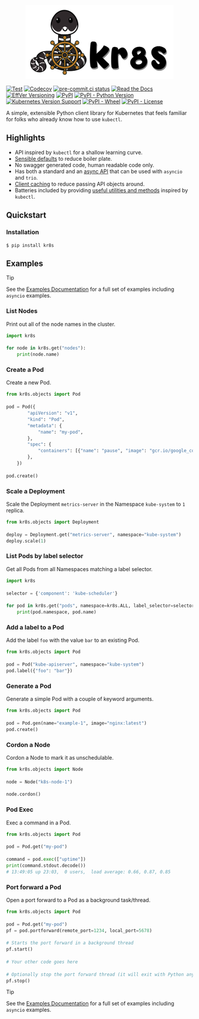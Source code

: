 <div style="text-align: center; width: 100%;"><img src="branding/logo-wide.png" style="max-height: 200px;" /></div>

[![Test](https://github.com/kr8s-org/kr8s/actions/workflows/test-kr8s.yaml/badge.svg)](https://github.com/kr8s-org/kr8s/actions/workflows/test.yaml)
[![Codecov](https://img.shields.io/codecov/c/gh/kr8s-org/kr8s?logo=codecov&logoColor=ffffff)](https://app.codecov.io/gh/kr8s-org/kr8s)
[![pre-commit.ci status](https://results.pre-commit.ci/badge/github/kr8s-org/kr8s/main.svg)](https://results.pre-commit.ci/latest/github/kr8s-org/kr8s/main)
[![Read the Docs](https://img.shields.io/readthedocs/kr8s?logo=readthedocs&logoColor=white)](https://docs.kr8s.org/en/stable/)
[![EffVer Versioning](https://img.shields.io/badge/version_scheme-EffVer-0097a7)](https://jacobtomlinson.dev/effver)
[![PyPI](https://img.shields.io/pypi/v/kr8s)](https://pypi.org/project/kr8s/)
[![PyPI - Python Version](https://img.shields.io/pypi/pyversions/kr8s)](https://pypi.org/project/kr8s/)
[![Kubernetes Version Support](https://img.shields.io/badge/Kubernetes%20support-1.28%7C1.29%7C1.30-blue)](https://docs.kr8s.org/en/stable/installation.html#supported-kubernetes-versions)
[![PyPI - Wheel](https://img.shields.io/pypi/wheel/kr8s)](https://pypi.org/project/kr8s/)
[![PyPI - License](https://img.shields.io/pypi/l/kr8s)](https://pypi.org/project/kr8s/)

A simple, extensible Python client library for Kubernetes that feels familiar for folks who already know how to use `kubectl`.

## Highlights

- API inspired by `kubectl` for a shallow learning curve.
- [Sensible defaults](https://docs.kr8s.org/en/stable/authentication.html) to reduce boiler plate.
- No swagger generated code, human readable code only.
- Has both a standard and an [async API](https://docs.kr8s.org/en/stable/asyncio.html) that can be used with `asyncio` and `trio`.
- [Client caching](https://docs.kr8s.org/en/stable/client.html#client-caching) to reduce passing API objects around.
- Batteries included by providing [useful utilities and methods](https://docs.kr8s.org/en/stable/examples/pod_operations.html) inspired by `kubectl`.

## Quickstart

### Installation

```console
$ pip install kr8s
```

## Examples

> [!TIP]
> See the [Examples Documentation](https://docs.kr8s.org/en/stable/examples/) for a full set of examples including `asyncio` examples.

### List Nodes

Print out all of the node names in the cluster.

```python
import kr8s

for node in kr8s.get("nodes"):
    print(node.name)
```

### Create a Pod

Create a new Pod.

```python
from kr8s.objects import Pod

pod = Pod({
        "apiVersion": "v1",
        "kind": "Pod",
        "metadata": {
            "name": "my-pod",
        },
        "spec": {
            "containers": [{"name": "pause", "image": "gcr.io/google_containers/pause",}]
        },
    })

pod.create()
```

### Scale a Deployment

Scale the Deployment `metrics-server` in the Namespace `kube-system` to `1` replica.

```python
from kr8s.objects import Deployment

deploy = Deployment.get("metrics-server", namespace="kube-system")
deploy.scale(1)
```

### List Pods by label selector

Get all Pods from all Namespaces matching a label selector.

```python
import kr8s

selector = {'component': 'kube-scheduler'}

for pod in kr8s.get("pods", namespace=kr8s.ALL, label_selector=selector):
    print(pod.namespace, pod.name)
```

### Add a label to a Pod

Add the label `foo` with the value `bar` to an existing Pod.

```python
from kr8s.objects import Pod

pod = Pod("kube-apiserver", namespace="kube-system")
pod.label({"foo": "bar"})
```

### Generate a Pod

Generate a simple Pod with a couple of keyword arguments.

```python
from kr8s.objects import Pod

pod = Pod.gen(name="example-1", image="nginx:latest")
pod.create()
```

### Cordon a Node

Cordon a Node to mark it as unschedulable.

```python
from kr8s.objects import Node

node = Node("k8s-node-1")

node.cordon()
```

### Pod Exec

Exec a command in a Pod.

```python
from kr8s.objects import Pod

pod = Pod.get("my-pod")

command = pod.exec(["uptime"])
print(command.stdout.decode())
# 13:49:05 up 23:03,  0 users,  load average: 0.66, 0.87, 0.85
```

### Port forward a Pod

Open a port forward to a Pod as a background task/thread.

```python
from kr8s.objects import Pod

pod = Pod.get("my-pod")
pf = pod.portforward(remote_port=1234, local_port=5678)

# Starts the port forward in a background thread
pf.start()

# Your other code goes here

# Optionally stop the port forward thread (it will exit with Python anyway)
pf.stop()
```

> [!TIP]
> See the [Examples Documentation](https://docs.kr8s.org/en/stable/examples/) for a full set of examples including `asyncio` examples.
